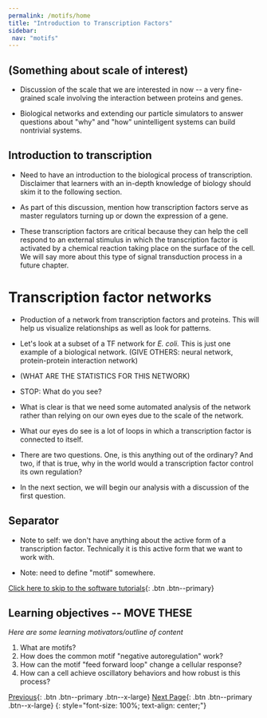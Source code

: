 ```yaml
---
permalink: /motifs/home
title: "Introduction to Transcription Factors"
sidebar:
 nav: "motifs"
---
```


## (Something about scale of interest)

* Discussion of the scale that we are interested in now -- a very fine-grained scale involving the interaction between proteins and genes.

* Biological networks and extending our particle simulators to answer questions about "why" and "how" unintelligent systems can build nontrivial systems.

## Introduction to transcription

* Need to have an introduction to the biological process of transcription.  Disclaimer that learners with an in-depth knowledge of biology should skim it to the following section.

* As part of this discussion, mention how transcription factors serve as master regulators turning up or down the expression of a gene.

* These transcription factors are critical because they can help the cell respond to an external stimulus in which the transcription factor is activated by a chemical reaction taking place on the surface of the cell.  We will say more about this type of signal transduction process in a future chapter.

# Transcription factor networks

* Production of a network from transcription factors and proteins.  This will help us visualize relationships as well as look for patterns.

* Let's look at a subset of a TF network for *E. coli.*  This is just one example of a biological network.  (GIVE OTHERS: neural network, protein-protein interaction network)

* (WHAT ARE THE STATISTICS FOR THIS NETWORK)

* STOP: What do you see?

* What is clear is that we need some automated analysis of the network rather than relying on our own eyes due to the scale of the network.

* What our eyes do see is a lot of loops in which a transcription factor is connected to itself.

* There are two questions. One, is this anything out of the ordinary? And two, if that is true, why in the world would a transcription factor control its own regulation?

* In the next section, we will begin our analysis with a discussion of the first question.

## Separator

* Note to self: we don't have anything about the active form of a transcription factor. Technically it is this active form that we want to work with.

* Note: need to define "motif" somewhere.

[Click here to skip to the software tutorials](setup){: .btn .btn--primary}

## Learning objectives -- MOVE THESE

*Here are some learning motivators/outline of content*
1. What are motifs?
2. How does the common motif "negative autoregulation" work?
3. How can the motif "feed forward loop" change a cellular response?
4. How can a cell achieve oscillatory behaviors and how robust is this process?

[Previous](#){: .btn .btn--primary .btn--x-large} [Next Page](finding){: .btn .btn--primary .btn--x-large}
{: style="font-size: 100%; text-align: center;"}
